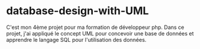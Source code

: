 # database-design-with-UML
C'est mon 4ème projet pour ma formation de développeur php. Dans ce projet, j'ai appliqué le concept UML pour concevoir une base de données et apprendre le langage SQL pour l'utilisation des données.
